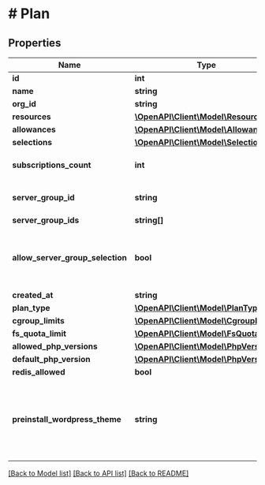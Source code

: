 # # Plan

## Properties

Name | Type | Description | Notes
------------ | ------------- | ------------- | -------------
**id** | **int** |  |
**name** | **string** |  |
**org_id** | **string** |  |
**resources** | [**\OpenAPI\Client\Model\Resource[]**](Resource.md) |  |
**allowances** | [**\OpenAPI\Client\Model\Allowance[]**](Allowance.md) |  |
**selections** | [**\OpenAPI\Client\Model\Selection[]**](Selection.md) |  |
**subscriptions_count** | **int** | The number of subscriptions to this plan. |
**server_group_id** | **string** | Use serverGroupIds instead | [optional]
**server_group_ids** | **string[]** |  | [optional]
**allow_server_group_selection** | **bool** | Whether the customer can select the server group for their websites. | [optional]
**created_at** | **string** |  |
**plan_type** | [**\OpenAPI\Client\Model\PlanType**](PlanType.md) |  |
**cgroup_limits** | [**\OpenAPI\Client\Model\CgroupLimits**](CgroupLimits.md) |  | [optional]
**fs_quota_limit** | [**\OpenAPI\Client\Model\FsQuotaLimit**](FsQuotaLimit.md) |  | [optional]
**allowed_php_versions** | [**\OpenAPI\Client\Model\PhpVersion[]**](PhpVersion.md) |  |
**default_php_version** | [**\OpenAPI\Client\Model\PhpVersion**](PhpVersion.md) |  |
**redis_allowed** | **bool** |  |
**preinstall_wordpress_theme** | **string** | :&gt; When WordPress is installed on a website under this plan, the chosen theme will be preinstalled. | [optional]

[[Back to Model list]](../../README.md#models) [[Back to API list]](../../README.md#endpoints) [[Back to README]](../../README.md)
